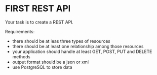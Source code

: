 # FIRST REST API
Your task is to create a REST API. 

Requirements:

- there should be at leas three types of resources
- there should be at least one relationship among those resources
- your application should handle at least GET, POST, PUT and DELETE methods
- output format should be a json or xml
- use PostgreSQL to store data